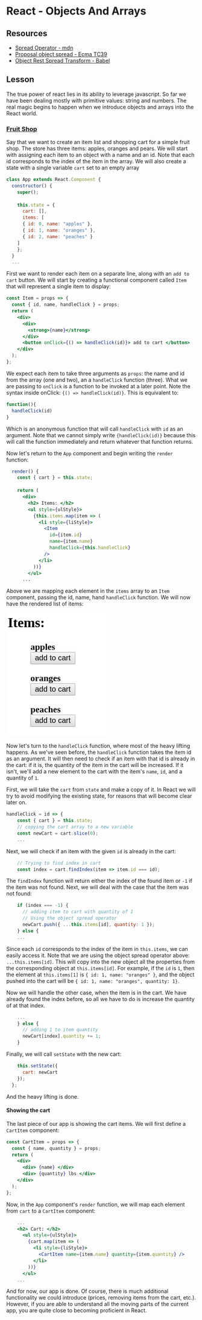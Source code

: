 # React - Objects And Arrays

## Resources

* [Spread Operator - mdn](https://developer.mozilla.org/en-US/docs/Web/JavaScript/Reference/Operators/Spread_operator)
* [Proposal object spread - Ecma TC39](https://github.com/tc39/proposal-object-rest-spread)
* [Object Rest Spread Transform - Babel](https://babeljs.io/docs/plugins/transform-object-rest-spread/)

## Lesson

The true power of react lies in its ability to leverage javascript. So far we have been dealing mostly with primitive values: string and numbers. The real magic begins to happen when we introduce objects and arrays into the React world.

### [Fruit Shop](https://codesandbox.io/s/jp7z2oolrw)

Say that we want to create an item list and shopping cart for a simple fruit shop. The store has three items: apples, oranges and pears. We will start with assigning each item to an object with a name and an id. Note that each id corresponds to the index of the item in the array. We will also create a state with a single variable `cart` set to an empty array

```js
class App extends React.Component {
  constructor() {
    super();
    
    this.state = {
      cart: [],
      items: [
      { id: 0, name: "apples" },
      { id: 1, name: "oranges" },
      { id: 2, name: "peaches" }
    ]
    };
  }
  ...
```

First we want to render each item on a separate line, along with an `add to cart` button. We will start by creating a functional component called `Item` that will represent a single item to display:

```jsx
const Item = props => {
  const { id, name, handleClick } = props;
  return (
    <div>
      <div>
        <strong>{name}</strong>
      </div>
      <button onClick={() => handleClick(id)}> add to cart </button>
    </div>
  );
};
```

We expect each item to take three arguments as `props`: the name and id from the array (one and two), an a `handleClick` function (three). What we are passing to `onClick` is a function to be invoked at a later point. Note the syntax inside onClick: `{() => handleClick(id)}`. This is equivalent to:

```js
function(){
  handleClick(id)
}
```

Which is an anonymous function that will call `handleClick` with `id` as an argument. Note that we cannot simply write `{handleClick(id)}` because this will call the function immediately and return whatever that function returns.

Now let's return to the `App` component and begin writing the `render` function:

```jsx
  render() {
    const { cart } = this.state;

    return (
      <div>
        <h2> Items: </h2>
        <ul style={ulStyle}>
          {this.items.map(item => (
            <li style={liStyle}>
              <Item
                id={item.id}
                name={item.name}
                handleClick={this.handleClick}
              />
            </li>
          ))}
        </ul>
      ...
```

Above we are mapping each element in the `items` array to an `Item` component, passing the id, name, hand `handleClick` function. We will now have the rendered list of items:

![item list](assets/item_list.png)

Now let's turn to the `handleClick` function, where most of the heavy lifting happens. As we've seen before, the `handleClick` function takes the item id as an argument. It will then need to check if an item with that id is already in the cart: if it is, the quantity of the item in the cart will be increased. If it isn't, we'll add a new element to the cart with the item's `name`, `id`, and a quantity of `1`.

First, we will take the `cart` from `state` and make a copy of it. In React we will try to avoid modifying the existing state, for reasons that will become clear later on.

```jsx
handleClick = id => {
    const { cart } = this.state;
    // copying the cart array to a new variable
    const newCart = cart.slice(0);
    ...
```

Next, we will check if an item with the given `id` is already in the cart:

```jsx
    // Trying to find index in cart
    const index = cart.findIndex(item => item.id === id);
```

The `findIndex` function will return either the index of the found item or `-1` if the item was not found. Next, we will deal with the case that the item was not found:

```jsx
    if (index === -1) {
      // adding item to cart with quantity of 1
      // Using the object spread operator
      newCart.push({ ...this.items[id], quantity: 1 });
    } else {
    ...
```

Since each `id` corresponds to the index of the item in `this.items`, we can easily access it. Note that we are using the object spread operator above: `...this.items[id]`. This will copy into the new object all the properties from the corresponding object at `this.items[id]`. For example, if the `id` is `1`, then the element at `this.items[1]` is   `{ id: 1, name: "oranges" }`, and the object pushed into the cart will be `{ id: 1, name: "oranges", quantity: 1}`.

Now we will handle the other case, when the item is in the cart. We have already found the index before, so all we have to do is increase the quantity of at that index.

```jsx
    ...
    } else {
      // adding 1 to item quantity
      newCart[index].quantity += 1;
    }
```

Finally, we will call `setState` with the new cart:

```jsx
    this.setState({
      cart: newCart
    });
  };
```

And the heavy lifting is done.

#### Showing the cart

The last piece of our app is showing the cart items. We will first define a `CartItem` component:

```jsx
const CartItem = props => {
  const { name, quantity } = props;
  return (
    <div>
      <div> {name} </div>
      <div> {quantity} lbs </div>
    </div>
  );
};
```

Now, in the `App` component's `render` function, we will map each element from `cart` to a `CartItem` component:

```jsx
    ...
    <h2> Cart: </h2>
      <ul style={ulStyle}>
        {cart.map(item => (
          <li style={liStyle}>
            <CartItem name={item.name} quantity={item.quantity} />
          </li>
        ))}
      </ul>
    ...
```

And for now, our app is done. Of course, there is much additional functionality we could introduce (prices, removing items from the cart, etc.). However, if you are able to understand all the moving parts of the current app, you are quite close to becoming proficient in React.
